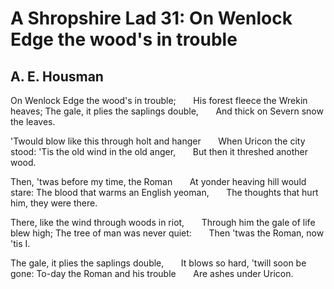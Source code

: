 # A Shropshire Lad 31: On Wenlock Edge the wood's in trouble
## A. E. Housman
On Wenlock Edge the wood's in trouble;
      His forest fleece the Wrekin heaves;
The gale, it plies the saplings double,
      And thick on Severn snow the leaves.

'Twould blow like this through holt and hanger
      When Uricon the city stood:
'Tis the old wind in the old anger,
      But then it threshed another wood.

Then, 'twas before my time, the Roman
      At yonder heaving hill would stare:
The blood that warms an English yeoman,
      The thoughts that hurt him, they were there.

There, like the wind through woods in riot,
      Through him the gale of life blew high;
The tree of man was never quiet:
      Then 'twas the Roman, now 'tis I.

The gale, it plies the saplings double,
      It blows so hard, 'twill soon be gone:
To-day the Roman and his trouble
      Are ashes under Uricon.